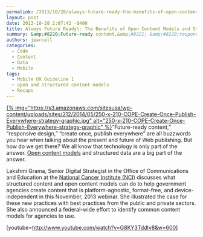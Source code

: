 ```yaml
---
permalink: /2013/10/28/always-future-ready-the-benefits-of-open-content-models-and-structured-data-webinar/
layout: post
date: 2013-10-28 2:07:42 -0400
title: Always Future Ready\: The Benefits of Open Content Models and Structured Data Webinar
summary: &amp;#8220;Future-ready content,&amp;#8221; &amp;#8220;responsive design,&amp;#8221; &amp;#8220;create once, publish everywhere&amp;#8221; are all buzzwords you hear when talking about the present and future of Web publishing. But how do we get there? We all know that technology is only part of the answer. Open content models and structured data are a big part of the
authors: jparcell
categories:
  - Code
  - Content
  - Data
  - Mobile
tags:
  - Mobile UX Guideline 1
  - open and structured content models
  - Recaps
---
```


[{% img="https://s3.amazonaws.com/sitesusa/wp-content/uploads/sites/212/2014/05/250-x-210-COPE-Create-Once-Publish-Everywhere-strategy-graphic.jpg" alt="250-x-210-COPE-Create-Once-Publish-Everywhere-strategy-graphic" %}](https://s3.amazonaws.com/sitesusa/wp-content/uploads/sites/212/2013/10/cope-strategy-graphic.jpg)&#8220;Future-ready content,&#8221; &#8220;responsive design,&#8221; &#8220;create once, publish everywhere&#8221; are all buzzwords you hear when talking about the present and future of Web publishing. But how do we get there? We all know that technology is only part of the answer. [Open content models](https://digitalgov.sites.usa.gov/2013/07/29/how-to-create-open-structured-content/ "How to Create Open, Structured Content") and structured data are a big part of the answer.

Lakshmi Grama, Senior Digital Strategist in the Office of Communications and Education at the [National Cancer Institute (NCI)](http://www.cancer.gov/) discusses what structured content and open content models can do to help government agencies create content that is platform-agnostic, format-free, and device-independent in this November, 2013 webinar. She illustrated the case for these new practices with best practices from the public and private sectors. She also announced a federal-wide effort to identify common content models for agencies to use.

[youtube=http://www.youtube.com/watch?v=G8KY3TddIv8&w=600]